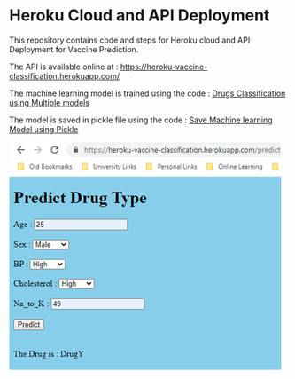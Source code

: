# Heroku Cloud and API Deployment
This repository contains code and steps for Heroku cloud and API Deployment for Vaccine Prediction.

The API is available online at : https://heroku-vaccine-classification.herokuapp.com/

The machine learning model is trained using the code : [Drugs Classification using Multiple models](https://github.com/saadbinmunir/Drugs-Classification-using-Multiple-models)

The model is saved in pickle file using the code : [Save Machine learning Model using Pickle](https://github.com/saadbinmunir/Save-Machine-learning-Model-using-Pickle)

![Image](https://github.com/saadbinmunir/Heroku-Cloud-and-API-Deployment/blob/main/Picture1.png)
